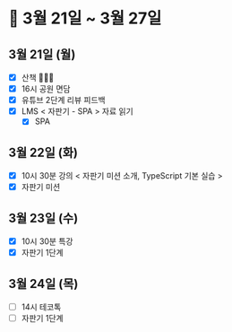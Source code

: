 # 🐯 3월 21일 ~ 3월 27일

## 3월 21일 (월)

- [x] 산책 🏃🏻‍♀️
- [x] 16시 공원 면담
- [x] 유튜브 2단계 리뷰 피드백
- [x] LMS < 자판기 - SPA > 자료 읽기
  - [x] SPA

## 3월 22일 (화)

- [x] 10시 30분 강의 < 자판기 미션 소개, TypeScript 기본 실습 >
- [x] 자판기 미션

## 3월 23일 (수)

- [x] 10시 30분 특강
- [x] 자판기 1단계

## 3월 24일 (목)

- [ ] 14시 테코톡
- [ ] 자판기 1단계
